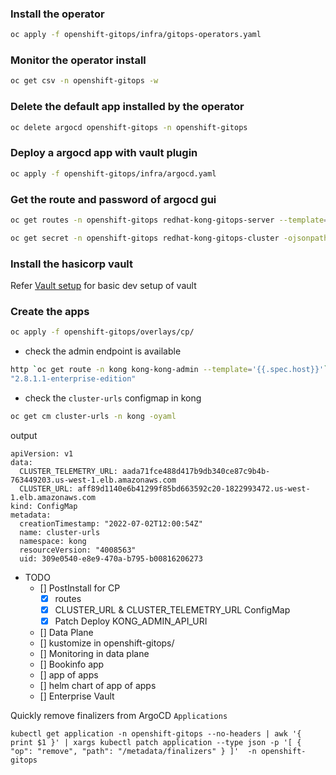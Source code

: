 ### Install the operator

```bash
oc apply -f openshift-gitops/infra/gitops-operators.yaml
```
### Monitor the operator install
```bash
oc get csv -n openshift-gitops -w
```
### Delete the default app installed by the operator
```bash
oc delete argocd openshift-gitops -n openshift-gitops
```
### Deploy a argocd app with vault plugin
```bash
oc apply -f openshift-gitops/infra/argocd.yaml
```

### Get the route and password of argocd gui
```bash
oc get routes -n openshift-gitops redhat-kong-gitops-server --template='{{ .spec.host }}'
```
```bash
oc get secret -n openshift-gitops redhat-kong-gitops-cluster -ojsonpath='{.data.admin\.password}' | base64 -d
```

### Install the hasicorp vault
Refer [Vault setup](/openshift-gitops/vault.md) for basic dev setup of vault

### Create the apps
```bash
oc apply -f openshift-gitops/overlays/cp/
```

- check the admin endpoint is available

```bash
http `oc get route -n kong kong-kong-admin --template='{{.spec.host}}'` | jq .version
"2.8.1.1-enterprise-edition"
```

- check the `cluster-urls` configmap in kong

```bash
oc get cm cluster-urls -n kong -oyaml
```

output
```
apiVersion: v1
data:
  CLUSTER_TELEMETRY_URL: aada71fce488d417b9db340ce87c9b4b-763449203.us-west-1.elb.amazonaws.com
  CLUSTER_URL: aff89d1140e6b41299f85bd663592c20-1822993472.us-west-1.elb.amazonaws.com
kind: ConfigMap
metadata:
  creationTimestamp: "2022-07-02T12:00:54Z"
  name: cluster-urls
  namespace: kong
  resourceVersion: "4008563"
  uid: 309e0540-e8e9-470a-b795-b00816206273
```

- TODO
    - [] PostInstall for CP
      - [x] routes
      - [x] CLUSTER_URL & CLUSTER_TELEMETRY_URL ConfigMap
      - [x] Patch Deploy KONG_ADMIN_API_URI
    - [] Data Plane
    - [] kustomize in openshift-gitops/
    - [] Monitoring in data plane
    - [] Bookinfo app
    - [] app of apps
    - [] helm chart of app of apps
    - [] Enterprise Vault




Quickly remove finalizers from ArgoCD `Applications`
```
kubectl get application -n openshift-gitops --no-headers | awk '{ print $1 }' | xargs kubectl patch application --type json -p '[ { "op": "remove", "path": "/metadata/finalizers" } ]'  -n openshift-gitops
```
